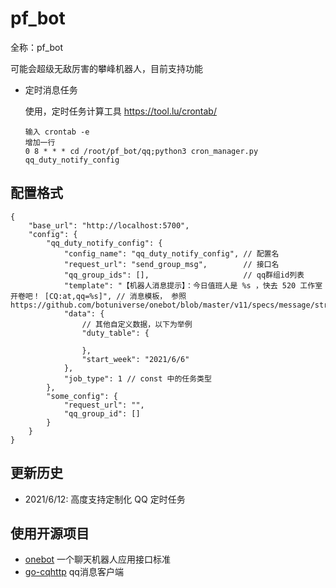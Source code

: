 # pf_bot

全称：pf_bot

可能会超级无敌厉害的攀峰机器人，目前支持功能

- 定时消息任务 
  
    使用，定时任务计算工具 https://tool.lu/crontab/
  ```
  输入 crontab -e
  增加一行
  0 8 * * * cd /root/pf_bot/qq;python3 cron_manager.py qq_duty_notify_config
  ```
## 配置格式
```json5
{
    "base_url": "http://localhost:5700",
    "config": {
        "qq_duty_notify_config": {
            "config_name": "qq_duty_notify_config", // 配置名
            "request_url": "send_group_msg",        // 接口名
            "qq_group_ids": [],                     // qq群组id列表
            "template": "【机器人消息提示】：今日值班人是 %s ，快去 520 工作室开卷吧！ [CQ:at,qq=%s]", // 消息模板， 参照 https://github.com/botuniverse/onebot/blob/master/v11/specs/message/string.md
            "data": {
                // 其他自定义数据，以下为举例
                "duty_table": {

                },
                "start_week": "2021/6/6"
            },
            "job_type": 1 // const 中的任务类型
        },
        "some_config": {
            "request_url": "",
            "qq_group_id": []
        }
    }
}
```

## 更新历史

- 2021/6/12: 高度支持定制化 QQ 定时任务

## 使用开源项目

- [onebot](https://github.com/botuniverse/onebot) 一个聊天机器人应用接口标准
- [go-cqhttp](https://github.com/Mrs4s/go-cqhttp) qq消息客户端